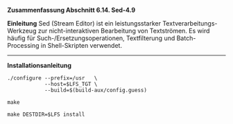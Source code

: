 **Zusammenfassung Abschnitt 6.14. Sed-4.9**

**Einleitung**
Sed (Stream Editor) ist ein leistungsstarker Textverarbeitungs-Werkzeug zur nicht-interaktiven Bearbeitung von Textströmen. Es wird häufig für Such-/Ersetzungsoperationen, Textfilterung und Batch-Processing in Shell-Skripten verwendet.

---

**Installationsanleitung**  
```
./configure --prefix=/usr   \
            --host=$LFS_TGT \
            --build=$(build-aux/config.guess)
```

```
make
```


```
make DESTDIR=$LFS install
```
